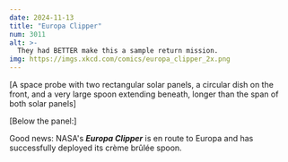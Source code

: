 ```yaml
---
date: 2024-11-13
title: "Europa Clipper"
num: 3011
alt: >-
  They had BETTER make this a sample return mission.
img: https://imgs.xkcd.com/comics/europa_clipper_2x.png
---
```

[A space probe with two rectangular solar panels, a circular dish on the front, and a very large spoon extending beneath, longer than the span of both solar panels]

[Below the panel:]

Good news: NASA's ***Europa Clipper*** is en route to Europa and has successfully deployed its crème brûlée spoon.